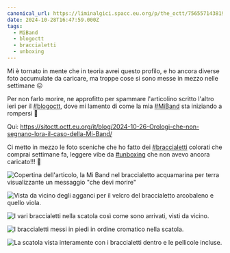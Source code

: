 ```yaml
---
canonical_url: https://liminalgici.spacc.eu.org/p/the_octt/756557143819921756
date: 2024-10-28T16:47:59.000Z
tags: 
  - MiBand
  - blogoctt
  - braccialetti
  - unboxing
---
```


Mi è tornato in mente che in teoria avrei questo profilo, e ho ancora diverse foto accumulate da caricare, ma troppe cose si sono messe in mezzo nelle settimane 😖

Per non farlo morire, ne approfitto per spammare l'articolino scritto l'altro ieri per il <a href="https://liminalgici.spacc.eu.org/discover/tags/blogoctt?src=hash" title="#blogoctt" class="u-url hashtag" rel="external nofollow noopener">#blogoctt</a>, dove mi lamento di come la mia <a href="https://liminalgici.spacc.eu.org/discover/tags/MiBand?src=hash" title="#MiBand" class="u-url hashtag" rel="external nofollow noopener">#MiBand</a> sta iniziando a rompersi 🤥

Qui: <a href="https://sitoctt.octt.eu.org/it/blog/2024-10-26-Orologi-che-non-segnano-lora-il-caso-della-Mi-Band/" rel="external nofollow noopener">https://sitoctt.octt.eu.org/it/blog/2024-10-26-Orologi-che-non-segnano-lora-il-caso-della-Mi-Band/</a>

Ci metto in mezzo le foto sceniche che ho fatto dei <a href="https://liminalgici.spacc.eu.org/discover/tags/braccialetti?src=hash" title="#braccialetti" class="u-url hashtag" rel="external nofollow noopener">#braccialetti</a> colorati che comprai settimane fa, leggere vibe da <a href="https://liminalgici.spacc.eu.org/discover/tags/unboxing?src=hash" title="#unboxing" class="u-url hashtag" rel="external nofollow noopener">#unboxing</a> che non avevo ancora caricato!!! 🤭

![Copertina dell'articolo, la Mi Band nel braccialetto acquamarina per terra visualizzante un messaggio "che devi morire"](https://liminalgici.spacc.eu.org/storage/m/_v2/664033260845064193/19c3981d1-f52fd9/tS8s9dZed2EO/5MhSqc8CebvZqPRCLnNzsTIJLSXKnZVk3qnUrQbV.jpg)

![Vista da vicino degli agganci per il velcro del braccialetto arcobaleno e quello viola.](https://liminalgici.spacc.eu.org/storage/m/_v2/664033260845064193/19c3981d1-f52fd9/gwND7gKfW8jC/BGU3hec2pct2nCdgHks36UbIdKkHcUGdrEuC5yJm.jpg)

![I vari braccialetti nella scatola così come sono arrivati, visti da vicino.](https://liminalgici.spacc.eu.org/storage/m/_v2/664033260845064193/19c3981d1-f52fd9/Rd9SI0T0JrpG/6ekq36tE7CrCLDZHxCDJC9BF5xTjUtNjiX2ZReqz.jpg)

![I braccialetti messi in piedi in ordine cromatico nella scatola.](https://liminalgici.spacc.eu.org/storage/m/_v2/664033260845064193/19c3981d1-f52fd9/aeBQvzWll5J2/5Euzpnu4nuakKicCIt8jp6FPQJgBQ4uEw5SVKsYS.jpg)

![La scatola vista interamente con i braccialetti dentro e le pellicole incluse.](https://liminalgici.spacc.eu.org/storage/m/_v2/664033260845064193/19c3981d1-f52fd9/0aLfBrfc5Qvi/CkDw3mU4hQVuMwI1r8OkpKoYgFNf1I5abf7dq9Kr.jpg)